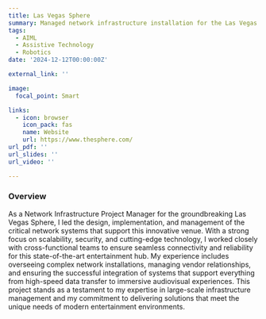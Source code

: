 ```yaml
---
title: Las Vegas Sphere
summary: Managed network infrastructure installation for the Las Vegas Sphere, ensuring seamless connectivity and performance.
tags:
  - AIML
  - Assistive Technology
  - Robotics
date: '2024-12-12T00:00:00Z'

external_link: ''

image:
  focal_point: Smart

links:
  - icon: browser
    icon_pack: fas
    name: Website
    url: https://www.thesphere.com/
url_pdf: ''
url_slides: ''
url_video: ''

---
```


### Overview  
As a Network Infrastructure Project Manager for the groundbreaking Las Vegas Sphere, I led the design, implementation, and management of the critical network systems that support this innovative venue. With a strong focus on scalability, security, and cutting-edge technology, I worked closely with cross-functional teams to ensure seamless connectivity and reliability for this state-of-the-art entertainment hub. My experience includes overseeing complex network installations, managing vendor relationships, and ensuring the successful integration of systems that support everything from high-speed data transfer to immersive audiovisual experiences. This project stands as a testament to my expertise in large-scale infrastructure management and my commitment to delivering solutions that meet the unique needs of modern entertainment environments.
